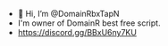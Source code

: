 - 👋 Hi, I’m @DomainRbxTapN
- I'm owner of DomainR best free script.
- https://discord.gg/BBxU6ny7KU
